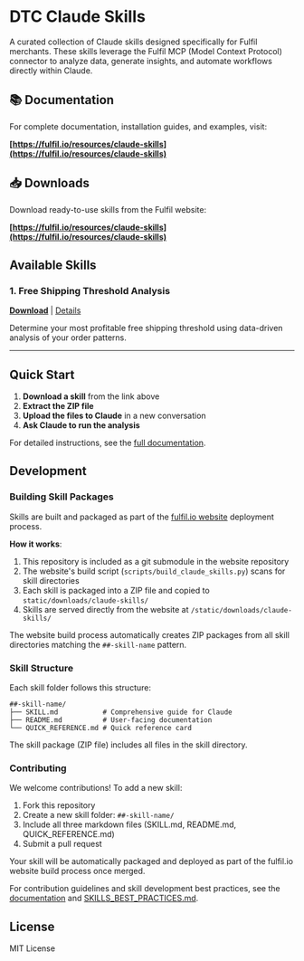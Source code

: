 # DTC Claude Skills

A curated collection of Claude skills designed specifically for Fulfil merchants. These skills leverage the Fulfil MCP (Model Context Protocol) connector to analyze data, generate insights, and automate workflows directly within Claude.

## 📚 Documentation

For complete documentation, installation guides, and examples, visit:

**[https://fulfil.io/resources/claude-skills](https://fulfil.io/resources/claude-skills)**

## 📥 Downloads

Download ready-to-use skills from the Fulfil website:

**[https://fulfil.io/resources/claude-skills](https://fulfil.io/resources/claude-skills)**

## Available Skills

### 1. Free Shipping Threshold Analysis
**[Download](https://fulfil.io/static/downloads/claude-skills/01-free-shipping-threshold.zip)** | [Details](./01-free-shipping-threshold/README.md)

Determine your most profitable free shipping threshold using data-driven analysis of your order patterns.

---

## Quick Start

1. **Download a skill** from the link above
2. **Extract the ZIP file**
3. **Upload the files to Claude** in a new conversation
4. **Ask Claude to run the analysis**

For detailed instructions, see the [full documentation](https://fulfil.io/resources/claude-skills).

## Development

### Building Skill Packages

Skills are built and packaged as part of the [fulfil.io website](https://github.com/fulfilio/website) deployment process.

**How it works**:
1. This repository is included as a git submodule in the website repository
2. The website's build script (`scripts/build_claude_skills.py`) scans for skill directories
3. Each skill is packaged into a ZIP file and copied to `static/downloads/claude-skills/`
4. Skills are served directly from the website at `/static/downloads/claude-skills/`

The website build process automatically creates ZIP packages from all skill directories matching the `##-skill-name` pattern.

### Skill Structure

Each skill folder follows this structure:

```
##-skill-name/
├── SKILL.md           # Comprehensive guide for Claude
├── README.md          # User-facing documentation
└── QUICK_REFERENCE.md # Quick reference card
```

The skill package (ZIP file) includes all files in the skill directory.

### Contributing

We welcome contributions! To add a new skill:

1. Fork this repository
2. Create a new skill folder: `##-skill-name/`
3. Include all three markdown files (SKILL.md, README.md, QUICK_REFERENCE.md)
4. Submit a pull request

Your skill will be automatically packaged and deployed as part of the fulfil.io website build process once merged.

For contribution guidelines and skill development best practices, see the [documentation](https://fulfil.io/resources/claude-skills) and [SKILLS_BEST_PRACTICES.md](SKILLS_BEST_PRACTICES.md).

## License

MIT License
